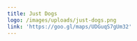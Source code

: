```yaml
---
title: Just Dogs
logo: /images/uploads/just-dogs.png
link: 'https://goo.gl/maps/UDGuqS7gUm32'
---
```


